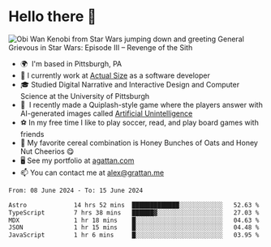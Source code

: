 <!--
**GameDog9988/GameDog9988** is a ✨ _special_ ✨ repository because its `README.md` (this file) appears on your GitHub profile.

Here are some ideas to get you started:

- 🔭 I’m currently working on ...
- 🌱 I’m currently learning ...
- 👯 I’m looking to collaborate on ...
- 🤔 I’m looking for help with ...
- 💬 Ask me about ...
- 📫 How to reach me: ...
- 😄 Pronouns: ...
- ⚡ Fun fact: ...
-->



Hello there 👋
==================================

![Obi Wan Kenobi from Star Wars jumping down and greeting General Grievous in Star Wars: Episode III – Revenge of the Sith](https://github.com/agrattan0820/agrattan0820/assets/51346343/689e56eb-29be-46a5-a079-28ea727b5f7e)


- 🌍  I'm based in Pittsburgh, PA
- 🔭  I currently work at [Actual Size](https://actualsize.com/) as a software developer
- 🎓  Studied Digital Narrative and Interactive Design and Computer Science at the University of Pittsburgh
- 👾  I recently made a Quiplash-style game where the players answer with AI-generated images called [Artificial Unintelligence](https://github.com/agrattan0820/artificial-unintelligence)
- ⚽  In my free time I like to play soccer, read, and play board games with friends
- 🥣  My favorite cereal combination is Honey Bunches of Oats and Honey Nut Cheerios 😋
- 🖥️  See my portfolio at [agattan.com](http://agrattan.com/)
- 📫  You can contact me at [alex@grattan.me](mailto:alex@grattan.me)

<!--START_SECTION:waka-->

```txt
From: 08 June 2024 - To: 15 June 2024

Astro             14 hrs 52 mins  █████████████░░░░░░░░░░░░   52.63 %
TypeScript        7 hrs 38 mins   ██████▓░░░░░░░░░░░░░░░░░░   27.03 %
MDX               1 hr 18 mins    █░░░░░░░░░░░░░░░░░░░░░░░░   04.63 %
JSON              1 hr 15 mins    █░░░░░░░░░░░░░░░░░░░░░░░░   04.48 %
JavaScript        1 hr 6 mins     █░░░░░░░░░░░░░░░░░░░░░░░░   03.95 %
```

<!--END_SECTION:waka-->
